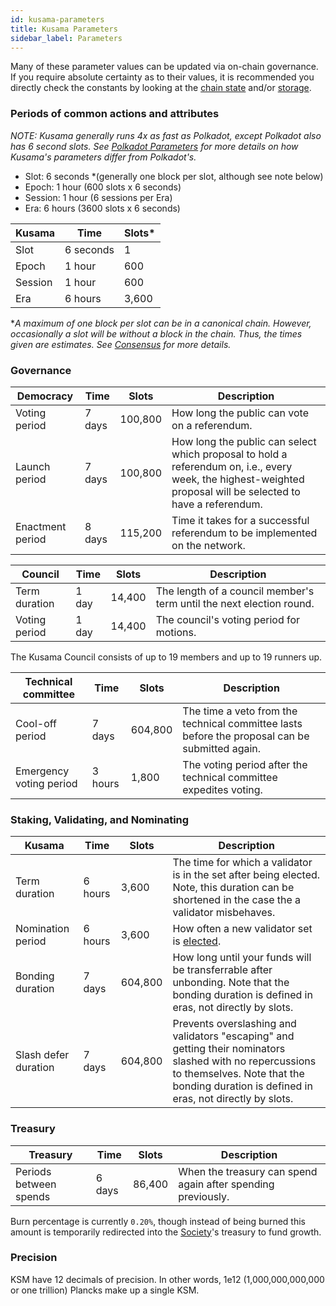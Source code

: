 ```yaml
---
id: kusama-parameters
title: Kusama Parameters
sidebar_label: Parameters
---
```


Many of these parameter values can be updated via on-chain governance. If you require absolute certainty as to their values, it is recommended you directly check the constants by looking at the [chain state](https://polkadot.js.org/apps/#/chainstate/constants) and/or [storage](https://polkadot.js.org/apps/#/chainstate).

### Periods of common actions and attributes

_NOTE: Kusama generally runs 4x as fast as Polkadot, except Polkadot also has 6 second slots. See [Polkadot Parameters](https://wiki.polkadot.network/docs/en/maintain-polkadot-parameters) for more details on how Kusama's parameters differ from Polkadot's._

- Slot: 6 seconds \*(generally one block per slot, although see note below)
- Epoch: 1 hour (600 slots x 6 seconds)
- Session: 1 hour (6 sessions per Era)
- Era: 6 hours (3600 slots x 6 seconds)

| Kusama  | Time      | Slots\* |
| ------- | --------- | ------- |
| Slot    | 6 seconds | 1       |
| Epoch   | 1 hour    | 600     |
| Session | 1 hour    | 600     |
| Era     | 6 hours   | 3,600   |

\*_A maximum of one block per slot can be in a canonical chain. However, occasionally a slot will be without a block in the chain. Thus, the times given are estimates. See [Consensus](learn-consensus) for more details._

### Governance

| Democracy        | Time   | Slots   | Description                                                                                                                                                   |
| ---------------- | ------ | ------- | ------------------------------------------------------------------------------------------------------------------------------------------------------------- |
| Voting period    | 7 days | 100,800 | How long the public can vote on a referendum.                                                                                                                 |
| Launch period    | 7 days | 100,800 | How long the public can select which proposal to hold a referendum on, i.e., every week, the highest-weighted proposal will be selected to have a referendum. |
| Enactment period | 8 days | 115,200 | Time it takes for a successful referendum to be implemented on the network.                                                                                   |

| Council       | Time  | Slots  | Description                                                          |
| ------------- | ----- | ------ | -------------------------------------------------------------------- |
| Term duration | 1 day | 14,400 | The length of a council member's term until the next election round. |
| Voting period | 1 day | 14,400 | The council's voting period for motions.                             |

The Kusama Council consists of up to 19 members and up to 19 runners up.

| Technical committee     | Time    | Slots   | Description                                                                                    |
| ----------------------- | ------- | ------- | ---------------------------------------------------------------------------------------------- |
| Cool-off period         | 7 days  | 604,800 | The time a veto from the technical committee lasts before the proposal can be submitted again. |
| Emergency voting period | 3 hours | 1,800   | The voting period after the technical committee expedites voting.                              |

### Staking, Validating, and Nominating

| Kusama               | Time    | Slots   | Description                                                                                                                                                                                         |
| -------------------- | ------- | ------- | --------------------------------------------------------------------------------------------------------------------------------------------------------------------------------------------------- |
| Term duration        | 6 hours | 3,600   | The time for which a validator is in the set after being elected. Note, this duration can be shortened in the case the a validator misbehaves.                                                      |
| Nomination period    | 6 hours | 3,600   | How often a new validator set is [elected](learn-phragmen).                                                                                                                                         |
| Bonding duration     | 7 days  | 604,800 | How long until your funds will be transferrable after unbonding. Note that the bonding duration is defined in eras, not directly by slots.                                                          |
| Slash defer duration | 7 days  | 604,800 | Prevents overslashing and validators "escaping" and getting their nominators slashed with no repercussions to themselves. Note that the bonding duration is defined in eras, not directly by slots. |

### Treasury

| Treasury               | Time   | Slots  | Description                                                  |
| ---------------------- | ------ | ------ | ------------------------------------------------------------ |
| Periods between spends | 6 days | 86,400 | When the treasury can spend again after spending previously. |

Burn percentage is currently `0.20%`, though instead of being burned this amount is temporarily redirected into the [Society](maintain-guides-society-kusama)'s treasury to fund growth.

### Precision

KSM have 12 decimals of precision. In other words, 1e12 (1,000,000,000,000 or one trillion) Plancks make up a single KSM.
